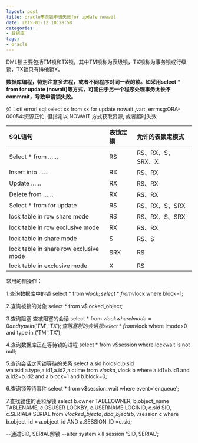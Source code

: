 ```yaml
---
layout: post
title: oracle事务锁申请失败for update nowait
date: 2015-01-12 10:28:58
categories:
- 数据库
tags:
- oracle
---
```


DML锁主要包括TM锁和TX锁，其中TM锁称为表级锁，TX锁称为事务锁或行级锁，TX锁只有排他锁X。

**数据库编程，特别注意多进程，或者不同程序对同一表的锁。如采用select * from for update (nowait)等方式，可能由于另一个程序处理事务太长不commmit，导致申请锁失败。**

如：otl error! sql:select xx from xx for update nowait ,var:, errmsg:ORA-00054:资源正忙, 但指定以 NOWAIT 方式获取资源, 或者超时失效

SQL语句 | 表锁定模 | 允许的表锁定模式
:-----------|:------------|:------------
Select * from ……|RS|RS、RX、S、SRX、X     
Insert into ……|RX|RS、RX  
Update ……|RX|RS、RX
Delete from ……|RX|RS、RX
Select * from for update|RS|RS、RX、S、SRX
lock table in row share mode|RS|RS、RX、S、SRX
lock table in row exclusive mode|RX|RS、RX
lock table in share mode|S|RS、S
lock table in share row exclusive mode|SRX|RS
lock table in exclusive mode|X|RS

常用的锁操作：

1.查询数据库中的锁
select * from v$lock;
select * from v$lock where block=1;

2.查询被锁的对象
select * from v$locked_object;

3.查询阻塞
查被阻塞的会话
select * from v$lock where lmode=0 and type in ('TM','TX');
查阻塞别的会话锁
select * from v$lock where lmode>0 and type in ('TM','TX');

4.查询数据库正在等待锁的进程
select * from v$session where lockwait is not null;

5.查询会话之间锁等待的关系
select a.sid holdsid,b.sid waitsid,a.type,a.id1,a.id2,a.ctime from v$lock a,v$lock b
where a.id1=b.id1 and a.id2=b.id2 and a.block=1 and b.block=0;

6.查询锁等待事件
select * from v$session_wait where event='enqueue';

7.查找锁住的表和解锁
select b.owner TABLEOWNER, b.object_name TABLENAME, c.OSUSER LOCKBY, c.USERNAME LOGINID, c.sid SID, c.SERIAL# SERIAL
from v$locked_object a,dba_objects b, v$session c 
where b.object_id = a.object_id AND a.SESSION_ID =c.sid;

--通过SID, SERIAL解锁 
--alter system kill session 'SID, SERIAL';
